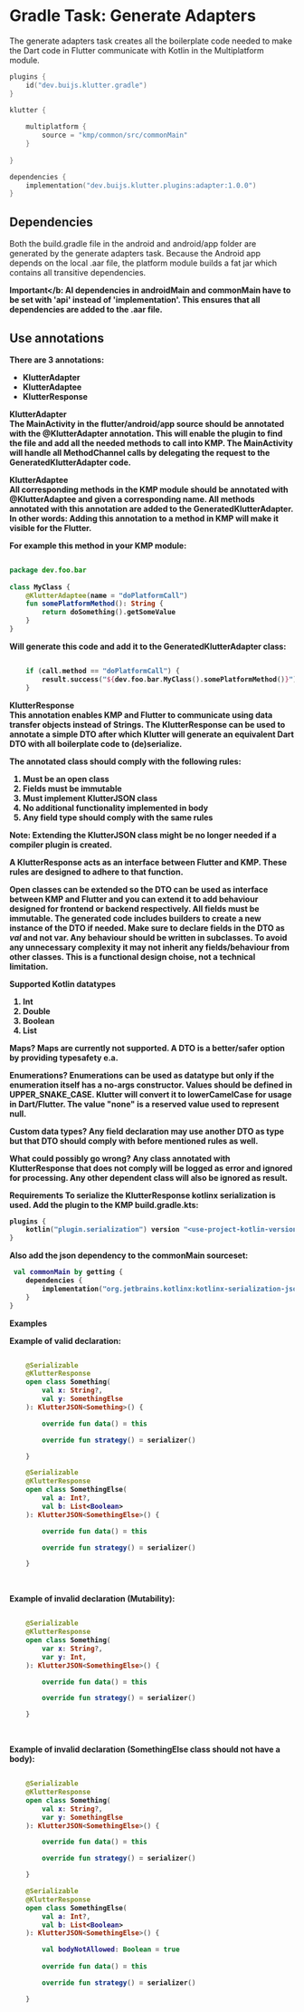 # Gradle Task: Generate Adapters

The generate adapters task creates all the boilerplate code needed to make the Dart code in Flutter
communicate with Kotlin in the Multiplatform module.

```kotlin
plugins {
    id("dev.buijs.klutter.gradle")
}

klutter {
    
    multiplatform {
        source = "kmp/common/src/commonMain"
    } 
    
}

dependencies {
    implementation("dev.buijs.klutter.plugins:adapter:1.0.0")
}

```

## Dependencies
Both the build.gradle file in the android and android/app folder are generated by the generate adapters task.
Because the Android app depends on the local .aar file, the platform module builds a fat jar which contains
all transitive dependencies.

<b>Important</b: Al dependencies in androidMain and commonMain have to be set with 'api' instead of 'implementation'.
This ensures that all dependencies are added to the .aar file.

## Use annotations
There are 3 annotations:
- KlutterAdapter
- KlutterAdaptee
- KlutterResponse

**KlutterAdapter**\
The MainActivity in the flutter/android/app source should be annotated with the **@KlutterAdapter** annotation.
This will enable the plugin to find the file and add all the needed methods to call into KMP.
The MainActivity will handle all MethodChannel calls by delegating the request to the GeneratedKlutterAdapter code.


**KlutterAdaptee**\
All corresponding methods in the KMP module should be annotated with **@KlutterAdaptee** and given a corresponding name.
All methods annotated with this annotation are added to the GeneratedKlutterAdapter. In other words: Adding this annotation
to a method in KMP will make it visible for the Flutter.


For example this method in your KMP module:

```kotlin

package dev.foo.bar
        
class MyClass {
    @KlutterAdaptee(name = "doPlatformCall")
    fun somePlatformMethod(): String {
        return doSomething().getSomeValue
    }
}

```

Will generate this code and add it to the GeneratedKlutterAdapter class:

```kotlin

    if (call.method == "doPlatformCall") {
        result.success("${dev.foo.bar.MyClass().somePlatformMethod()}")
    }

```


**KlutterResponse**\
This annotation enables KMP and Flutter to communicate using data transfer objects instead of Strings.
The KlutterResponse can be used to annotate a simple DTO after which Klutter will generate an equivalent
Dart DTO with all boilerplate code to (de)serialize.

The annotated class should comply with the following rules:

1. Must be an open class
2. Fields must be immutable
3. Must implement KlutterJSON class
4. No additional functionality implemented in body
5. Any field type should comply with the same rules

**Note:** Extending the KlutterJSON class might be no longer needed if a compiler plugin is created.

A KlutterResponse acts as an interface between Flutter and KMP. These rules are designed to adhere to that function.

Open classes can be extended so the DTO can be used as interface between KMP and Flutter and you can extend it
to add behaviour designed for frontend or backend respectively. All fields must be immutable. The generated code includes
builders to create a new instance of the DTO if needed. Make sure to declare fields in the DTO as <i>val</i> and not var.
Any behaviour should be written in subclasses. To avoid any unnecessary complexity it may not inherit any fields/behaviour from other classes.
This is a functional design choise, not a technical limitation.

**Supported Kotlin datatypes**
1. Int
2. Double
3. Boolean
4. List

**Maps?**
Maps are currently not supported. A DTO is a better/safer option by providing typesafety e.a.

**Enumerations?**
Enumerations can be used as datatype but only if the enumeration itself has a no-args constructor.
Values should be defined in UPPER_SNAKE_CASE. Klutter will convert it to lowerCamelCase for usage in Dart/Flutter.
The value "none" is a reserved value used to represent null.

**Custom data types?**
Any field declaration may use another DTO as type but that DTO should comply with before mentioned rules as well.

**What could possibly go wrong?**
Any class annotated with KlutterResponse that does not comply will be logged as error and ignored for processing.
Any other dependent class will also be ignored as result.

**Requirements**
To serialize the KlutterResponse kotlinx serialization is used. Add the plugin to the KMP build.gradle.kts:

````kotlin
plugins {
    kotlin("plugin.serialization") version "<use-project-kotlin-version>"
}
````

Also add the json dependency to the commonMain sourceset:

```kotlin
 val commonMain by getting {
    dependencies {
        implementation("org.jetbrains.kotlinx:kotlinx-serialization-json:1.3.2")
    }
}
```

**Examples**

Example of valid declaration:

```kotlin

    @Serializable
    @KlutterResponse
    open class Something(
        val x: String?,
        val y: SomethingElse
    ): KlutterJSON<Something>() {

        override fun data() = this

        override fun strategy() = serializer()

    }

    @Serializable
    @KlutterResponse
    open class SomethingElse(
        val a: Int?,
        val b: List<Boolean>
    ): KlutterJSON<SomethingElse>() {

        override fun data() = this

        override fun strategy() = serializer()

    }

```
<br />

Example of invalid declaration (Mutability):

```kotlin

    @Serializable
    @KlutterResponse
    open class Something(
        var x: String?,
        var y: Int,
    ): KlutterJSON<SomethingElse>() {

        override fun data() = this

        override fun strategy() = serializer()

    }

```
<br />

Example of invalid declaration (SomethingElse class should not have a body):

```kotlin

    @Serializable
    @KlutterResponse
    open class Something(
        val x: String?,
        var y: SomethingElse
    ): KlutterJSON<SomethingElse>() {

        override fun data() = this

        override fun strategy() = serializer()

    }

    @Serializable
    @KlutterResponse
    open class SomethingElse(
        val a: Int?,
        val b: List<Boolean>
    ): KlutterJSON<SomethingElse>() {

        val bodyNotAllowed: Boolean = true
        
        override fun data() = this

        override fun strategy() = serializer()

    }

```
<br />